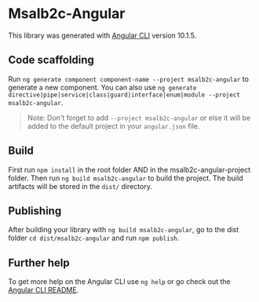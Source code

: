 # Msalb2c-Angular

This library was generated with [Angular CLI](https://github.com/angular/angular-cli) version 10.1.5.

## Code scaffolding

Run `ng generate component component-name --project msalb2c-angular` to generate a new component. You can also use `ng generate directive|pipe|service|class|guard|interface|enum|module --project msalb2c-angular`.
> Note: Don't forget to add `--project msalb2c-angular` or else it will be added to the default project in your `angular.json` file. 

## Build

First run `npm install` in the root folder AND in the msalb2c-angular-project folder. Then run `ng build msalb2c-angular` to build the project.
The build artifacts will be stored in the `dist/` directory.

## Publishing

After building your library with `ng build msalb2c-angular`, go to the dist folder `cd dist/msalb2c-angular` and run `npm publish`.

## Further help

To get more help on the Angular CLI use `ng help` or go check out the [Angular CLI README](https://github.com/angular/angular-cli/blob/master/README.md).
